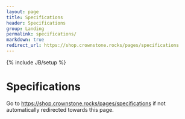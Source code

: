 ```yaml
---
layout: page
title: Specifications
header: Specifications
group: Landing
permalink: specifications/
markdown: true
redirect_url: https://shop.crownstone.rocks/pages/specifications
---
```

{% include JB/setup %}

# Specifications

Go to <https://shop.crownstone.rocks/pages/specifications> if not automatically redirected towards this page.
